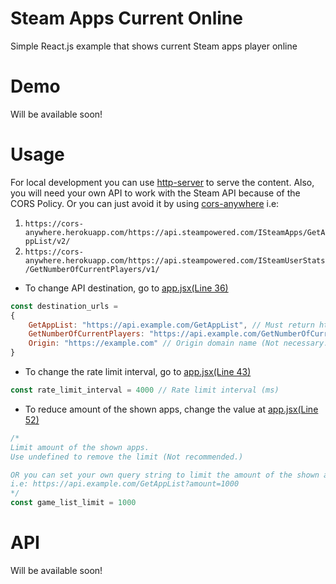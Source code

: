 # Steam Apps Current Online
Simple React.js example that shows current Steam apps player online

# Demo
Will be available soon!

# Usage

For local development you can use [http-server](https://github.com/http-party/http-server) to serve the content.
Also, you will need your own API to work with the Steam API because of the CORS Policy.
Or you can just avoid it by using [cors-anywhere](https://github.com/Rob--W/cors-anywhere)
i.e:
1. ```https://cors-anywhere.herokuapp.com/https://api.steampowered.com/ISteamApps/GetAppList/v2/```
2. ```https://cors-anywhere.herokuapp.com/https://api.steampowered.com/ISteamUserStats/GetNumberOfCurrentPlayers/v1/```

* To change API destination, go to [app.jsx(Line 36)](https://github.com/Elandig/steamapps-online-react/blob/master/app.jsx#L36)
```js
const destination_urls =
{
    GetAppList: "https://api.example.com/GetAppList", // Must return https://api.steampowered.com/ISteamApps/GetAppList/v2/
    GetNumberOfCurrentPlayers: "https://api.example.com/GetNumberOfCurrentPlayers", // Must return https://api.steampowered.com/ISteamUserStats/GetNumberOfCurrentPlayers/v1/
    Origin: "https://example.com" // Origin domain name (Not necessary.)
}
```

* To change the rate limit interval, go to [app.jsx(Line 43)](https://github.com/Elandig/steamapps-online-react/blob/master/app.jsx#L43)
```js
const rate_limit_interval = 4000 // Rate limit interval (ms)
```

* To reduce amount of the shown apps, change the value at [app.jsx(Line 52)](https://github.com/Elandig/steamapps-online-react/blob/master/app.jsx#L52)
```js
/*
Limit amount of the shown apps.
Use undefined to remove the limit (Not recommended.)

OR you can set your own query string to limit the amount of the shown apps server-side
i.e: https://api.example.com/GetAppList?amount=1000
*/
const game_list_limit = 1000
```

# API
Will be available soon!
